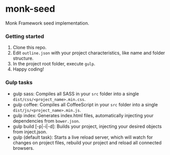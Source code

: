 # monk-seed
Monk Framework seed implementation.
### Getting started
1) Clone this repo.
2) Edit ```outline.json``` with your project characteristics, like name and folder structure.
3) In the project root folder, execute ```gulp```.
4) Happy coding!
### Gulp tasks
- gulp sass: Compiles all SASS in your ```src``` folder into a single ```dist/css/<project_name>.min.css```.
- gulp coffee: Compiles all CoffeeScript in your ```src``` folder into a single ```dist/js/<project_name>.min.js```.
- gulp index: Generates index.html files, automatically injecting your dependencies from ```bower.json```.
- gulp build [-p|-i|-d]: Builds your project, injecting your desired objects from inject.json.
- gulp (default task): Starts a live reload server, which will watch for changes on project files, rebuild your project and reload all connected browsers.
